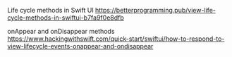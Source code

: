 



Life cycle methods in Swift UI
https://betterprogramming.pub/view-life-cycle-methods-in-swiftui-b7fa9f0e8dfb



onAppear and onDisappear methods
https://www.hackingwithswift.com/quick-start/swiftui/how-to-respond-to-view-lifecycle-events-onappear-and-ondisappear
